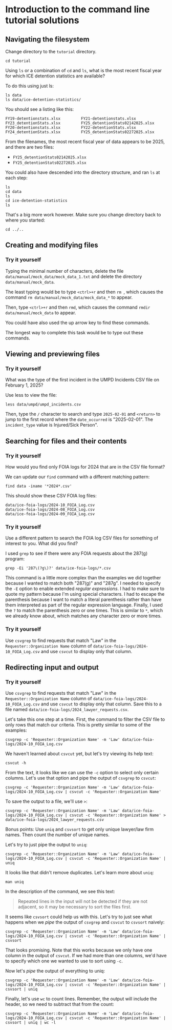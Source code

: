 # Introduction to the command line tutorial solutions

## Navigating the filesystem

Change directory to the `tutorial` directory.

```
cd tutorial
```

Using `ls` or a combination of `cd` and `ls`, what is the most recent fiscal year for which ICE detention statistics are available?

To do this using just ls:

```
ls data
ls data/ice-detention-statistics/
```

You should see a listing like this:

```
FY19-detentionstats.xlsx         FY21-detentionstats.xlsx         FY23_detentionStats.xlsx         FY25_detentionStats02142025.xlsx
FY20-detentionstats.xlsx         FY22-detentionStats.xlsx         FY24_detentionStats.xlsx         FY25_detentionStats02272025.xlsx
```

From the filenames, the most recent fiscal year of data appears to be 2025, and there are two files:

- `FY25_detentionStats02142025.xlsx`
- `FY25_detentionStats02272025.xlsx`

You could also have descended into the directory structure, and ran `ls` at each step:

```
ls
cd data
ls
cd ice-detention-statistics
ls
```

That's a big more work however. Make sure you change directory back to where you started:

```
cd ../..
```

## Creating and modifying files

### Try it yourself

Typing the minimal number of characters, delete the file `data/manual/mock_data/mock_data_1.txt` and delete the directory `data/manual/mock_data`. 

The least typing would be to type `<ctrl>+r` and then `rm `, which causes the command `rm data/manual/mock_data/mock_data_*` to appear.

Then, type `<ctrl>+r` and then `rmd`, which causes the command `rmdir data/manual/mock_data` to appear.

You could have also used the up arrow key to find these commands.

The longest way to complete this task would be to type out these commands.

## Viewing and previewing files

### Try it yourself

What was the type of the first incident in the UMPD Incidents CSV file on February 1, 2025?

Use less to view the file:

```
less data/umpd/umpd_incidents.csv
```

Then, type the `/` character to search and type `2025-02-01` and `<return>` to jump to the first record where the `date_occurred` is "2025-02-01". The `incident_type` value is Injured/Sick Person".

## Searching for files and their contents

### Try it yourself

How would you find only FOIA logs for 2024 that are in the CSV file format?

We can update our `find` command with a different matching pattern:

```
find data -iname '*2024*.csv'
```

This should show these CSV FOIA log files:

```
data/ice-foia-logs/2024-10_FOIA_Log.csv
data/ice-foia-logs/2024-08_FOIA_Log.csv
data/ice-foia-logs/2024-09_FOIA_Log.csv
```

### Try it yourself

Use a different pattern to search the FOIA log CSV files for something of interest to you. What did you find?

I used `grep` to see if there were any FOIA requests about the 287(g) program:

```
grep -Ei '287\(?g\)?' data/ice-foia-logs/*.csv
```

This command is a little more complex than the examples we did together because I wanted to match both "287(g)" and "287g". I needed to specify the `-E` option to enable extended *regular expressions*. I had to make sure to quote my pattern because I'm using special characters. I had to escape the parenthesis because I want to match a literal parenthesis rather than have them interpreted as part of the regular expression language. Finally, I used the `?` to match the parenthesis zero or one times. This is similar to `*`, which we already know about, which matches any character zero or more times.

### Try it yourself

Use `csvgrep` to find requests that match "Law" in the `Requester::Organization Name` column of `data/ice-foia-logs/2024-10_FOIA_Log.csv` and use `csvcut` to display only that column.

## Redirecting input and output

### Try it yourself

Use `csvgrep` to find requests that match "Law" in the `Requester::Organization Name` column of `data/ice-foia-logs/2024-10_FOIA_Log.csv` and use `csvcut` to display only that column. Save this to a file named `data/ice-foia-logs/2024_lawyer_requests.csv`.

Let's take this one step at a time. First, the command to filter the CSV file to only rows that match our criteria. This is pretty similar to some of the examples:

```
csvgrep -c 'Requester::Organization Name' -m 'Law' data/ice-foia-logs/2024-10_FOIA_Log.csv
```

We haven't learned about `csvcut` yet, but let's try viewing its help text:

```
csvcut -h
```

From the text, it looks like we can use the `-c` option to select only certain columns. Let's use that option and pipe the output of `csvgrep` to `csvcut`:

```
csvgrep -c 'Requester::Organization Name' -m 'Law' data/ice-foia-logs/2024-10_FOIA_Log.csv | csvcut -c 'Requester::Organization Name'
```

To save the output to a file, we'll use `>`:

```
csvgrep -c 'Requester::Organization Name' -m 'Law' data/ice-foia-logs/2024-10_FOIA_Log.csv | csvcut -c 'Requester::Organization Name' > data/ice-foia-logs/2024_lawyer_requests.csv 
```

Bonus points: Use `uniq` and `csvsort` to get only unique lawyer/law firm names. Then count the number of unique names.

Let's try to just pipe the output to `uniq`:

```
csvgrep -c 'Requester::Organization Name' -m 'Law' data/ice-foia-logs/2024-10_FOIA_Log.csv | csvcut -c 'Requester::Organization Name' | uniq
```

It looks like that didn't remove duplicates. Let's learn more about `uniq`:

```
man uniq
```

In the description of the command, we see this text:

> Repeated lines in the input will not be detected if they are not adjacent, so it may be necessary to sort the files first.

It seems like `csvsort` could help us with this. Let's try to just see what happens when we *pipe* the output of `csvgrep` and `csvcut` to `csvsort` naively:

```
csvgrep -c 'Requester::Organization Name' -m 'Law' data/ice-foia-logs/2024-10_FOIA_Log.csv | csvcut -c 'Requester::Organization Name' | csvsort
```

That looks promising. Note that this works because we only have one column in the output of `csvcut`. If we had more than one columns, we'd have to specify which one we wanted to use to sort using `-c`.

Now let's *pipe* the output of everything to uniq:

```
csvgrep -c 'Requester::Organization Name' -m 'Law' data/ice-foia-logs/2024-10_FOIA_Log.csv | csvcut -c 'Requester::Organization Name' | csvsort | uniq
```

Finally, let's use `wc` to count lines. Remember, the output will include the header, so we need to subtract that from the count:

```
csvgrep -c 'Requester::Organization Name' -m 'Law' data/ice-foia-logs/2024-10_FOIA_Log.csv | csvcut -c 'Requester::Organization Name' | csvsort | uniq | wc -l
```
